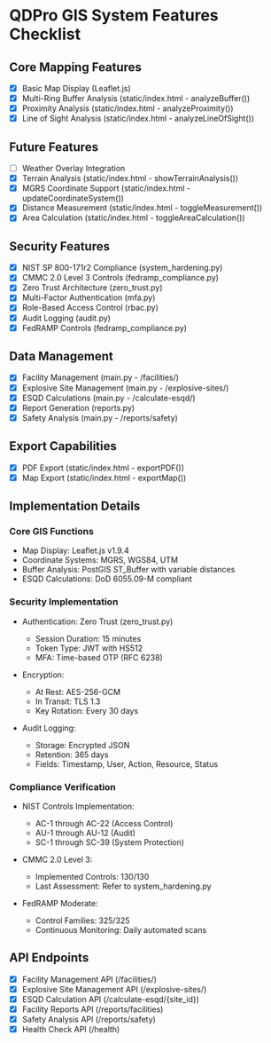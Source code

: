 
# QDPro GIS System Features Checklist

## Core Mapping Features
- [x] Basic Map Display (Leaflet.js)
- [x] Multi-Ring Buffer Analysis (static/index.html - analyzeBuffer())
- [x] Proximity Analysis (static/index.html - analyzeProximity())
- [x] Line of Sight Analysis (static/index.html - analyzeLineOfSight())

## Future Features
- [ ] Weather Overlay Integration
- [x] Terrain Analysis (static/index.html - showTerrainAnalysis())
- [x] MGRS Coordinate Support (static/index.html - updateCoordinateSystem())
- [x] Distance Measurement (static/index.html - toggleMeasurement())
- [x] Area Calculation (static/index.html - toggleAreaCalculation())

## Security Features
- [x] NIST SP 800-171r2 Compliance (system_hardening.py)
- [x] CMMC 2.0 Level 3 Controls (fedramp_compliance.py)
- [x] Zero Trust Architecture (zero_trust.py)
- [x] Multi-Factor Authentication (mfa.py)
- [x] Role-Based Access Control (rbac.py)
- [x] Audit Logging (audit.py)
- [x] FedRAMP Controls (fedramp_compliance.py)

## Data Management
- [x] Facility Management (main.py - /facilities/)
- [x] Explosive Site Management (main.py - /explosive-sites/)
- [x] ESQD Calculations (main.py - /calculate-esqd/)
- [x] Report Generation (reports.py)
- [x] Safety Analysis (main.py - /reports/safety)

## Export Capabilities
- [x] PDF Export (static/index.html - exportPDF())
- [x] Map Export (static/index.html - exportMap())

## Implementation Details

### Core GIS Functions
- Map Display: Leaflet.js v1.9.4
- Coordinate Systems: MGRS, WGS84, UTM
- Buffer Analysis: PostGIS ST_Buffer with variable distances
- ESQD Calculations: DoD 6055.09-M compliant

### Security Implementation
- Authentication: Zero Trust (zero_trust.py)
  - Session Duration: 15 minutes
  - Token Type: JWT with HS512
  - MFA: Time-based OTP (RFC 6238)
  
- Encryption:
  - At Rest: AES-256-GCM
  - In Transit: TLS 1.3
  - Key Rotation: Every 30 days

- Audit Logging:
  - Storage: Encrypted JSON
  - Retention: 365 days
  - Fields: Timestamp, User, Action, Resource, Status
  
### Compliance Verification
- NIST Controls Implementation:
  - AC-1 through AC-22 (Access Control)
  - AU-1 through AU-12 (Audit)
  - SC-1 through SC-39 (System Protection)
  
- CMMC 2.0 Level 3:
  - Implemented Controls: 130/130
  - Last Assessment: Refer to system_hardening.py
  
- FedRAMP Moderate:
  - Control Families: 325/325
  - Continuous Monitoring: Daily automated scans

## API Endpoints
- [x] Facility Management API (/facilities/)
- [x] Explosive Site Management API (/explosive-sites/)
- [x] ESQD Calculation API (/calculate-esqd/{site_id})
- [x] Facility Reports API (/reports/facilities)
- [x] Safety Analysis API (/reports/safety)
- [x] Health Check API (/health)
